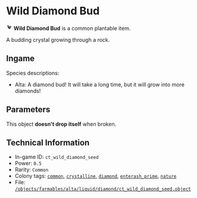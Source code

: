 # Wild Diamond Bud

<img src="https://raw.githubusercontent.com/Ceterai/Enternia/main/objects/farmables/alta/liquid/diamond/icon.png" alt="Wild Diamond Bud icon" loading="lazy" height="16px" width="auto" /> **Wild Diamond Bud** is a common plantable item.

A budding crystal growing through a rock.

## Ingame

Species descriptions:

- Alta: A diamond bud! It will take a long time, but it will grow into more diamonds!

## Parameters

This object **doesn't drop itself** when broken.

## Technical Information

- In-game ID: `ct_wild_diamond_seed`
- Power: `0.5`
- Rarity: `Common`
- Colony tags: [`common`](https://ceterai.github.io/MyEnternia/Wiki/Tags/Common), [`crystalline`](https://ceterai.github.io/MyEnternia/Wiki/Tags/Crystalline), [`diamond`](https://ceterai.github.io/MyEnternia/Wiki/Tags/Diamond), [`enterash_prime`](https://ceterai.github.io/MyEnternia/Wiki/Tags/EnterashPrime), [`nature`](https://ceterai.github.io/MyEnternia/Wiki/Tags/Nature)
- File: [`/objects/farmables/alta/liquid/diamond/ct_wild_diamond_seed.object`](https://github.com/Ceterai/Enternia/blob/main/objects/farmables/alta/liquid/diamond/ct_wild_diamond_seed.object)
